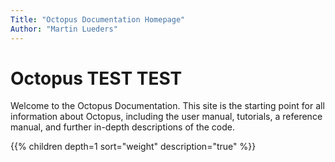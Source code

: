 ```yaml
---
Title: "Octopus Documentation Homepage"
Author: "Martin Lueders"
---
```



# Octopus TEST TEST

Welcome to the Octopus Documentation. This site is the starting point for all information about Octopus, including the user manual, tutorials, a reference manual, and further
in-depth descriptions of the code.


{{% children depth=1 sort="weight" description="true" %}}